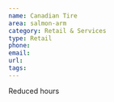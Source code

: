 ```yaml
---
name: Canadian Tire
area: salmon-arm
category: Retail & Services
type: Retail
phone: 
email: 
url: 
tags:
---
```


Reduced hours